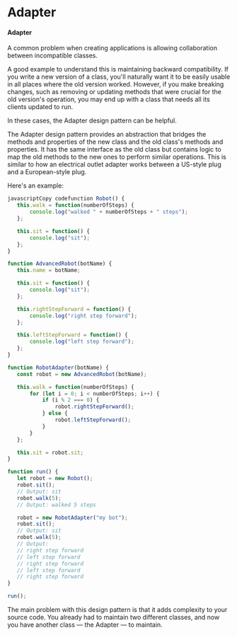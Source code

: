 # Adapter

#### Adapter

A common problem when creating applications is allowing collaboration between incompatible classes.

A good example to understand this is maintaining backward compatibility. If you write a new version of a class, you'll naturally want it to be easily usable in all places where the old version worked. However, if you make breaking changes, such as removing or updating methods that were crucial for the old version's operation, you may end up with a class that needs all its clients updated to run.

In these cases, the Adapter design pattern can be helpful.

The Adapter design pattern provides an abstraction that bridges the methods and properties of the new class and the old class's methods and properties. It has the same interface as the old class but contains logic to map the old methods to the new ones to perform similar operations. This is similar to how an electrical outlet adapter works between a US-style plug and a European-style plug.

Here's an example:

```javascript
javascriptCopy codefunction Robot() { 
   this.walk = function(numberOfSteps) { 
       console.log("walked " + numberOfSteps + " steps"); 
   };

   this.sit = function() { 
       console.log("sit"); 
   };
}

function AdvancedRobot(botName) { 
   this.name = botName;

   this.sit = function() { 
       console.log("sit"); 
   };

   this.rightStepForward = function() { 
       console.log("right step forward"); 
   };

   this.leftStepForward = function() { 
       console.log("left step forward"); 
   };
}

function RobotAdapter(botName) { 
   const robot = new AdvancedRobot(botName);

   this.walk = function(numberOfSteps) { 
       for (let i = 0; i < numberOfSteps; i++) { 
           if (i % 2 === 0) { 
               robot.rightStepForward(); 
           } else { 
               robot.leftStepForward(); 
           } 
       } 
   };

   this.sit = robot.sit;
}

function run() { 
   let robot = new Robot();
   robot.sit(); 
   // Output: sit 
   robot.walk(5); 
   // Output: walked 5 steps 

   robot = new RobotAdapter("my bot");
   robot.sit(); 
   // Output: sit 
   robot.walk(5); 
   // Output: 
   // right step forward 
   // left step forward 
   // right step forward 
   // left step forward 
   // right step forward 
}

run();
```

The main problem with this design pattern is that it adds complexity to your source code. You already had to maintain two different classes, and now you have another class — the Adapter — to maintain.
